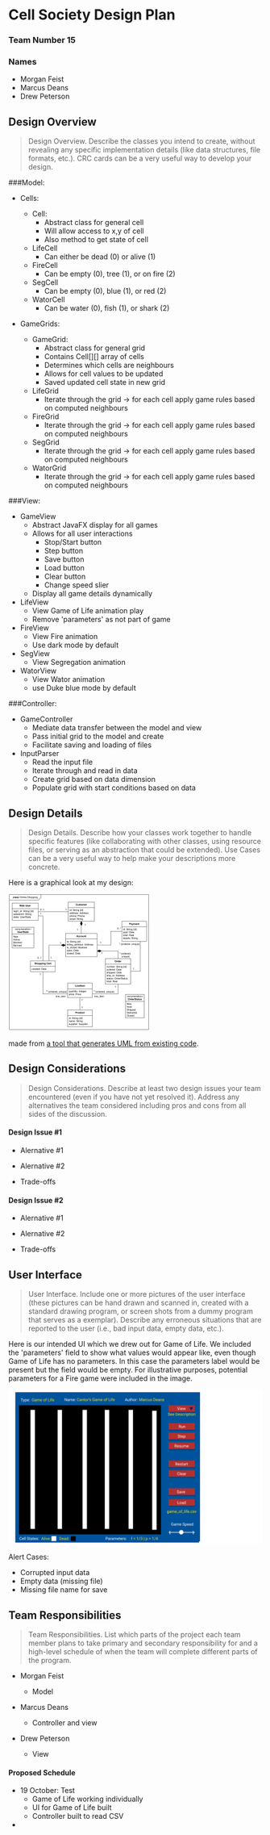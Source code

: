 # Cell Society Design Plan

### Team Number 15

### Names

* Morgan Feist
* Marcus Deans
* Drew Peterson

## Design Overview
> Design Overview. Describe the classes you intend to create, without revealing any specific implementation details (like data structures, file formats, etc.). CRC cards can be a very useful way to develop your design.

###Model:
* Cells:
  * Cell:
    * Abstract class for general cell
    * Will allow access to x,y of cell
    * Also method to get state of cell
  * LifeCell
    * Can either be dead (0) or alive (1)
  * FireCell
    * Can be empty (0), tree (1), or on fire (2)
  * SegCell
    * Can be empty (0), blue (1), or red (2)
  * WatorCell
    * Can be water (0), fish (1), or shark (2)

* GameGrids:
  * GameGrid:
    * Abstract class for general grid
    * Contains Cell[][] array of cells
    * Determines which cells are neighbours
    * Allows for cell values to be updated
    * Saved updated cell state in new grid
  * LifeGrid
    * Iterate through the grid -> for each cell apply game rules based on computed neighbours
  * FireGrid 
    * Iterate through the grid -> for each cell apply game rules based on computed neighbours
  * SegGrid
    * Iterate through the grid -> for each cell apply game rules based on computed neighbours
  * WatorGrid
    * Iterate through the grid -> for each cell apply game rules based on computed neighbours


###View:
* GameView
  * Abstract JavaFX display for all games
  * Allows for all user interactions
    * Stop/Start button
    * Step button
    * Save button
    * Load button
    * Clear button
    * Change speed slier
  * Display all game details dynamically
* LifeView
  * View Game of Life animation play
  * Remove 'parameters' as not part of game
* FireView
  * View Fire animation
  * Use dark mode by default
* SegView
  * View Segregation animation
* WatorView
  * View Wator animation
  * use Duke blue mode by default

###Controller:
* GameController
  * Mediate data transfer between the model and view
  * Pass initial grid to the model and create
  * Facilitate saving and loading of files
* InputParser
  * Read the input file
  * Iterate through and read in data
  * Create grid based on data dimension
  * Populate grid with start conditions based on data
## Design Details
> Design Details. Describe how your classes work together to handle specific features (like collaborating with other classes, using resource files, or serving as an abstraction that could be extended). Use Cases can be a very useful way to help make your descriptions more concrete.

Here is a graphical look at my design:

![This is cool, too bad you can't see it](images/online-shopping-uml-example.png "An initial UI")

made from [a tool that generates UML from existing code](http://staruml.io/).

## Design Considerations
> Design Considerations. Describe at least two design issues your team encountered (even if you have not yet resolved it). Address any alternatives the team considered including pros and cons from all sides of the discussion.

#### Design Issue #1

* Alernative #1

* Alernative #2

* Trade-offs

#### Design Issue #2

* Alernative #1

* Alernative #2

* Trade-offs

## User Interface
> User Interface. Include one or more pictures of the user interface (these pictures can be hand drawn and scanned in, created with a standard drawing program, or screen shots from a dummy program that serves as a exemplar). Describe any erroneous situations that are reported to the user (i.e., bad input data, empty data, etc.).

Here is our intended UI which we drew out for Game of Life. We included the 'parameters' field to
show what values would appear like, even though Game of Life has no parameters. In this case the
parameters label would be present but the field would be empty. For illustrative purposes, potential
parameters for a Fire game were included in the image.

![This is cool, too bad you can't see it](images/game_of_life_ui_design.png "An alternate design")

Alert Cases:
* Corrupted input data
* Empty data (missing file)
* Missing file name for save

## Team Responsibilities
> Team Responsibilities. List which parts of the project each team member plans to take primary and secondary responsibility for and a high-level schedule of when the team will complete different parts of the program.

* Morgan Feist
  * Model

* Marcus Deans
  * Controller and view

* Drew Peterson
  * View

#### Proposed Schedule
* 19 October: Test
  * Game of Life working individually
  * UI for Game of Life built
  * Controller built to read CSV
* 
